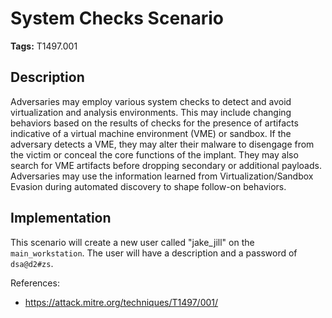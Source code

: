# System Checks Scenario

**Tags:** T1497.001

## Description

Adversaries may employ various system checks to detect and avoid virtualization and analysis environments. This may include changing behaviors based on the results of checks for the presence of artifacts indicative of a virtual machine environment (VME) or sandbox. If the adversary detects a VME, they may alter their malware to disengage from the victim or conceal the core functions of the implant. They may also search for VME artifacts before dropping secondary or additional payloads. Adversaries may use the information learned from Virtualization/Sandbox Evasion during automated discovery to shape follow-on behaviors.

## Implementation

This scenario will create a new user called "jake_jill" on the `main_workstation`. The user will have a description and a password of `dsa@d2#zs`.

References:

- https://attack.mitre.org/techniques/T1497/001/